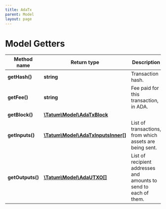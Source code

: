 ```yaml
---
title: AdaTx
parent: Model
layout: page
---
```


# Model Getters

Method name | Return type | Description | Notes
------------ | ------------- | ------------- | -------------
**getHash()** | **string** | Transaction hash. | [optional]
**getFee()** | **string** | Fee paid for this transaction, in ADA. | [optional]
**getBlock()** | [**\Tatum\Model\AdaTxBlock**](../AdaTxBlock) |  | [optional]
**getInputs()** | [**\Tatum\Model\AdaTxInputsInner[]**](../AdaTxInputsInner) | List of transactions, from which assets are being sent. | [optional]
**getOutputs()** | [**\Tatum\Model\AdaUTXO[]**](../AdaUTXO) | List of recipient addresses and amounts to send to each of them. | [optional]

